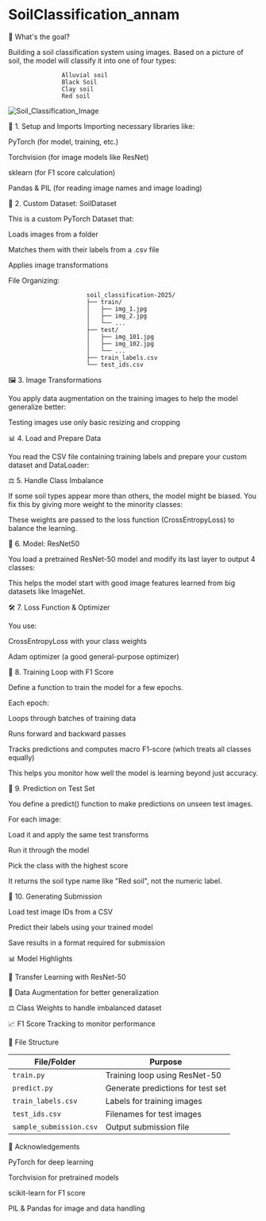 # SoilClassification_annam
🧠 What's the goal?

Building a soil classification system using images. Based on a picture of soil, the model will classify it into one of four types:

                   Alluvial soil
                   Black Soil
                   Clay soil
                   Red soil

  
![Soil_Classification_Image](https://github.com/user-attachments/assets/f5d897ac-4bfd-4533-b355-b90d42a71348)

🚀 1. Setup and Imports
Importing necessary libraries like:

PyTorch (for model, training, etc.)

Torchvision (for image models like ResNet)

sklearn (for F1 score calculation)

Pandas & PIL (for reading image names and image loading)

📁 2. Custom Dataset: SoilDataset

This is a custom PyTorch Dataset that:

Loads images from a folder

Matches them with their labels from a .csv file

Applies image transformations

File Organizing:

                          soil_classification-2025/
                          ├── train/
                          │   ├── img_1.jpg
                          │   ├── img_2.jpg
                          │   └── ...
                          ├── test/
                          │   ├── img_101.jpg
                          │   ├── img_102.jpg
                          │   └── ...
                          ├── train_labels.csv
                          └── test_ids.csv


🖼️ 3. Image Transformations

You apply data augmentation on the training images to help the model generalize better:

Testing images use only basic resizing and cropping

📊 4. Load and Prepare Data

You read the CSV file containing training labels and prepare your custom dataset and DataLoader:

⚖️ 5. Handle Class Imbalance

If some soil types appear more than others, the model might be biased. You fix this by giving more weight to the minority classes:

These weights are passed to the loss function (CrossEntropyLoss) to balance the learning.

🧠 6. Model: ResNet50

You load a pretrained ResNet-50 model and modify its last layer to output 4 classes:

This helps the model start with good image features learned from big datasets like ImageNet.

🛠️ 7. Loss Function & Optimizer

You use:

CrossEntropyLoss with your class weights

Adam optimizer (a good general-purpose optimizer)

🔁 8. Training Loop with F1 Score

Define a function to train the model for a few epochs.

Each epoch:

Loops through batches of training data

Runs forward and backward passes

Tracks predictions and computes macro F1-score (which treats all classes equally)

This helps you monitor how well the model is learning beyond just accuracy.

🔮 9. Prediction on Test Set

You define a predict() function to make predictions on unseen test images.

For each image:

Load it and apply the same test transforms

Run it through the model

Pick the class with the highest score

It returns the soil type name like "Red soil", not the numeric label.

📝 10. Generating Submission

Load test image IDs from a CSV

Predict their labels using your trained model

Save results in a format required for submission

📊 Model Highlights

🧠 Transfer Learning with ResNet-50

🧪 Data Augmentation for better generalization

⚖️ Class Weights to handle imbalanced dataset

📈 F1 Score Tracking to monitor performance


📁 File Structure


File/Folder               | Purpose                           
-----------------------   | --------------------------------- 
 `train.py`               | Training loop using ResNet-50     
 `predict.py`             | Generate predictions for test set 
 `train_labels.csv`       | Labels for training images        
 `test_ids.csv`           | Filenames for test images         
 `sample_submission.csv`  | Output submission file     

 🙌 Acknowledgements
 
PyTorch for deep learning

Torchvision for pretrained models

scikit-learn for F1 score

PIL & Pandas for image and data handling
